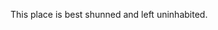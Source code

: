 

This place is best shunned and left uninhabited.
<!---
ochri080/ochri080 is a ✨ special ✨ repository because its `README.md` (this file) appears on your GitHub profile.
You can click the Preview link to take a look at your changes.
--->
